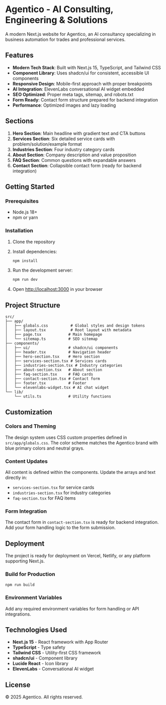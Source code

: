    # Agentico - AI Consulting, Engineering & Solutions

A modern Next.js website for Agentico, an AI consultancy specializing in business automation for trades and professional services.

## Features

- **Modern Tech Stack**: Built with Next.js 15, TypeScript, and Tailwind CSS
- **Component Library**: Uses shadcn/ui for consistent, accessible UI components
- **Responsive Design**: Mobile-first approach with proper breakpoints
- **AI Integration**: ElevenLabs conversational AI widget embedded
- **SEO Optimized**: Proper meta tags, sitemap, and robots.txt
- **Form Ready**: Contact form structure prepared for backend integration
- **Performance**: Optimized images and lazy loading

## Sections

1. **Hero Section**: Main headline with gradient text and CTA buttons
2. **Services Section**: Six detailed service cards with problem/solution/example format
3. **Industries Section**: Four industry category cards
4. **About Section**: Company description and value proposition
5. **FAQ Section**: Common questions with expandable answers
6. **Contact Section**: Collapsible contact form (ready for backend integration)

## Getting Started

### Prerequisites

- Node.js 18+ 
- npm or yarn

### Installation

1. Clone the repository
2. Install dependencies:
   ```bash
   npm install
   ```

3. Run the development server:
   ```bash
   npm run dev
   ```

4. Open [http://localhost:3000](http://localhost:3000) in your browser

## Project Structure

```
src/
├── app/
│   ├── globals.css          # Global styles and design tokens
│   ├── layout.tsx           # Root layout with metadata
│   ├── page.tsx            # Main homepage
│   └── sitemap.ts          # SEO sitemap
├── components/
│   ├── ui/                 # shadcn/ui components
│   ├── header.tsx          # Navigation header
│   ├── hero-section.tsx    # Hero section
│   ├── services-section.tsx # Services cards
│   ├── industries-section.tsx # Industry categories
│   ├── about-section.tsx   # About section
│   ├── faq-section.tsx     # FAQ cards
│   ├── contact-section.tsx # Contact form
│   ├── footer.tsx          # Footer
│   └── elevenlabs-widget.tsx # AI chat widget
└── lib/
    └── utils.ts            # Utility functions
```

## Customization

### Colors and Theming

The design system uses CSS custom properties defined in `src/app/globals.css`. The color scheme matches the Agentico brand with blue primary colors and neutral grays.

### Content Updates

All content is defined within the components. Update the arrays and text directly in:
- `services-section.tsx` for service cards
- `industries-section.tsx` for industry categories  
- `faq-section.tsx` for FAQ items

### Form Integration

The contact form in `contact-section.tsx` is ready for backend integration. Add your form handling logic to the form submission.

## Deployment

The project is ready for deployment on Vercel, Netlify, or any platform supporting Next.js.

### Build for Production

```bash
npm run build
```

### Environment Variables

Add any required environment variables for form handling or API integrations.

## Technologies Used

- **Next.js 15** - React framework with App Router
- **TypeScript** - Type safety
- **Tailwind CSS** - Utility-first CSS framework
- **shadcn/ui** - Component library
- **Lucide React** - Icon library
- **ElevenLabs** - Conversational AI widget

## License

© 2025 Agentico. All rights reserved.